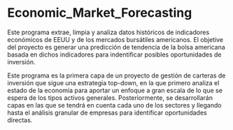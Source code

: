 # Economic_Market_Forecasting

Este programa extrae, limpia y analiza datos históricos de indicadores económicos de EEUU y de los mercados bursátiles americanos. El objetive del proyecto es generar una predicción de tendencia de la bolsa americana basada en dichos indicadores para indentificar posibles oportunidades de inversión. 

Este programa es la primera capa de un proyecto de gestión de carteras de inversión que sigue una estrategia top-down, en la que primero analiza el estado de la economía para aportar un enfoque a gran escala de lo que se espera de los tipos activos generales. Posteriormente, se desarrollarán capas en las que se tendrá en cuenta cada uno de los sectores y llegando hasta el análisis granular de empresas para identificar oportunidades directas.
